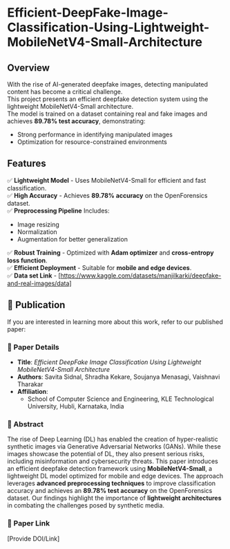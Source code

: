 # Efficient-DeepFake-Image-Classification-Using-Lightweight-MobileNetV4-Small-Architecture  

## Overview  
With the rise of AI-generated deepfake images, detecting manipulated content has become a critical challenge.  
This project presents an efficient deepfake detection system using the lightweight MobileNetV4-Small architecture.  
The model is trained on a dataset containing real and fake images and achieves **89.78% test accuracy**, demonstrating:  
- Strong performance in identifying manipulated images  
- Optimization for resource-constrained environments  

## Features  
✅ **Lightweight Model** - Uses MobileNetV4-Small for efficient and fast classification.  
✅ **High Accuracy** - Achieves **89.78% accuracy** on the OpenForensics dataset.  
✅ **Preprocessing Pipeline** 
    Includes:  
  - Image resizing  
  - Normalization  
  - Augmentation for better generalization  

✅ **Robust Training** - Optimized with **Adam optimizer** and **cross-entropy loss function**.  
✅ **Efficient Deployment** - Suitable for **mobile and edge devices**.  
✅ **Data set Link** -  [https://www.kaggle.com/datasets/manjilkarki/deepfake-and-real-images/data]  

## 📄 Publication  

If you are interested in learning more about this work, refer to our published paper:  

### 📌 Paper Details  
- **Title**: *Efficient DeepFake Image Classification Using Lightweight MobileNetV4-Small Architecture*  
- **Authors**: Savita Sidnal, Shradha Kekare, Soujanya Menasagi, Vaishnavi Tharakar   
- **Affiliation**:  
  - School of Computer Science and Engineering, KLE Technological University, Hubli, Karnataka, India
    
### 📌 Abstract  
The rise of Deep Learning (DL) has enabled the creation of hyper-realistic synthetic images via Generative Adversarial Networks (GANs). While these images showcase the potential of DL, they also present serious risks, including misinformation and cybersecurity threats. This paper introduces an efficient deepfake detection framework using **MobileNetV4-Small**, a lightweight DL model optimized for mobile and edge devices. The approach leverages **advanced preprocessing techniques** to improve classification accuracy and achieves an **89.78% test accuracy** on the OpenForensics dataset. Our findings highlight the importance of **lightweight architectures** in combating the challenges posed by synthetic media.  

### 📌 Paper Link  
[Provide DOI/Link]  
